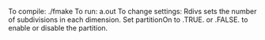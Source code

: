 To compile: ./fmake
To run: a.out
To change settings:
    Rdivs sets the number of subdivisions in each dimension.
    Set partitionOn to .TRUE. or .FALSE. to enable or disable the partition.
